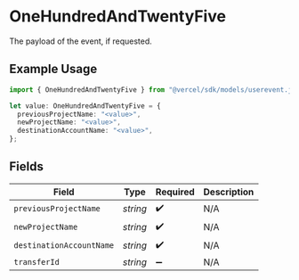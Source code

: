 # OneHundredAndTwentyFive

The payload of the event, if requested.

## Example Usage

```typescript
import { OneHundredAndTwentyFive } from "@vercel/sdk/models/userevent.js";

let value: OneHundredAndTwentyFive = {
  previousProjectName: "<value>",
  newProjectName: "<value>",
  destinationAccountName: "<value>",
};
```

## Fields

| Field                    | Type                     | Required                 | Description              |
| ------------------------ | ------------------------ | ------------------------ | ------------------------ |
| `previousProjectName`    | *string*                 | :heavy_check_mark:       | N/A                      |
| `newProjectName`         | *string*                 | :heavy_check_mark:       | N/A                      |
| `destinationAccountName` | *string*                 | :heavy_check_mark:       | N/A                      |
| `transferId`             | *string*                 | :heavy_minus_sign:       | N/A                      |